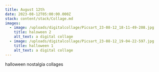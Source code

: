 ```yaml
---
title: August 12th
date: 2023-08-12T05:00:00.000Z
stack: content/stack/Collage.md
images:
  - image: /uploads/digitalcollage/Picsart_23-08-12_18-11-49-208.jpg
    title: haloween 2
    alt_text: a digital collage
  - image: /uploads/digitalcollage/Picsart_23-08-12_19-04-22-597.jpg
    title: halloween 1
    alt_text: a digital collage
---
```


halloween nostalgia collages
